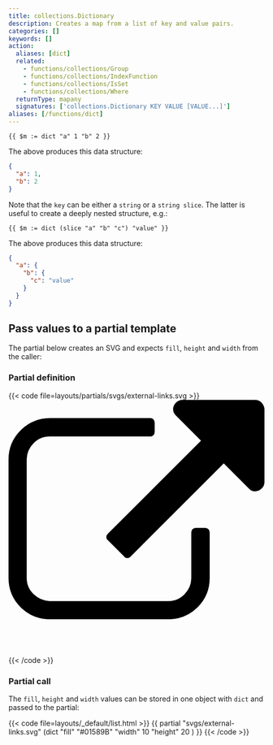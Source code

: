 ```yaml
---
title: collections.Dictionary
description: Creates a map from a list of key and value pairs.
categories: []
keywords: []
action:
  aliases: [dict]
  related:
    - functions/collections/Group
    - functions/collections/IndexFunction
    - functions/collections/IsSet
    - functions/collections/Where
  returnType: mapany
  signatures: ['collections.Dictionary KEY VALUE [VALUE...]']
aliases: [/functions/dict]
---
```


```go-html-template
{{ $m := dict "a" 1 "b" 2 }}
```

The above produces this data structure:

```json
{
  "a": 1,
  "b": 2
}
```


Note that the `key` can be either a `string` or a `string slice`. The latter is useful to create a deeply nested structure, e.g.:

```go-html-template
{{ $m := dict (slice "a" "b" "c") "value" }}
```

The above produces this data structure:

```json
{
  "a": {
    "b": {
      "c": "value"
    }
  }
}
```

## Pass values to a partial template

The partial below creates an SVG and expects `fill`, `height` and `width` from the caller:

### Partial definition

{{< code file=layouts/partials/svgs/external-links.svg >}}
<svg xmlns="http://www.w3.org/2000/svg" xmlns:xlink="http://www.w3.org/1999/xlink"
fill="{{ .fill }}" width="{{ .width }}" height="{{ .height }}" viewBox="0 0 32 32" aria-label="External Link">
<path d="M25.152 16.576v5.696q0 2.144-1.504 3.648t-3.648 1.504h-14.848q-2.144 0-3.648-1.504t-1.504-3.648v-14.848q0-2.112 1.504-3.616t3.648-1.536h12.576q0.224 0 0.384 0.16t0.16 0.416v1.152q0 0.256-0.16 0.416t-0.384 0.16h-12.576q-1.184 0-2.016 0.832t-0.864 2.016v14.848q0 1.184 0.864 2.016t2.016 0.864h14.848q1.184 0 2.016-0.864t0.832-2.016v-5.696q0-0.256 0.16-0.416t0.416-0.16h1.152q0.256 0 0.416 0.16t0.16 0.416zM32 1.152v9.12q0 0.48-0.352 0.8t-0.8 0.352-0.8-0.352l-3.136-3.136-11.648 11.648q-0.16 0.192-0.416 0.192t-0.384-0.192l-2.048-2.048q-0.192-0.16-0.192-0.384t0.192-0.416l11.648-11.648-3.136-3.136q-0.352-0.352-0.352-0.8t0.352-0.8 0.8-0.352h9.12q0.48 0 0.8 0.352t0.352 0.8z"></path>
</svg>
{{< /code >}}

### Partial call

The `fill`, `height` and `width` values can be stored in one object with `dict` and passed to the partial:

{{< code file=layouts/_default/list.html >}}
{{ partial "svgs/external-links.svg" (dict "fill" "#01589B" "width" 10 "height" 20 ) }}
{{< /code >}}

[partials]: /templates/partials/
